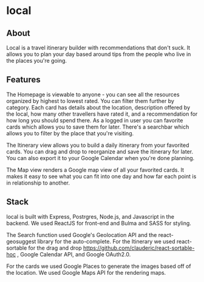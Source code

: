 # local

## About
Local is a travel itinerary builder with recommendations that don't suck. It allows you to plan your day based around tips from the people who live in the places you're going.

## Features
The Homepage is viewable to anyone - you can see all the resources organized by highest to lowest rated. You can filter them further by category. Each card has details about the location, description offered by the local, how many other travellers have rated it, and a recommendation for how long you should spend there. As a logged in user you can favorite cards which allows you to save them for later. There's a searchbar which allows you to filter by the place that you're visiting.

The Itinerary view allows you to build a daily itinerary from your favorited cards. You can drag and drop to reorganize and save the itinerary for later. You can also export it to your Google Calendar when you're done planning.

The Map view renders a Google map view of all your favorited cards. It makes it easy to see what you can fit into one day and how far each point is in relationship to another.

## Stack
local is built with Express, Postrgres, Node.js, and Javascript in the backend. We used ReactJS for front-end and Bulma and SASS for styling.

The Search function used Google's Geolocation API and the react-geosuggest library for the auto-complete.
For the Itinerary we used react-sortable for the drag and drop https://github.com/clauderic/react-sortable-hoc , Google Calendar API, and Google OAuth2.0.

For the cards we used Google Places to generate the images based off of the location.
We used Google Maps API for the rendering maps.

